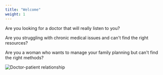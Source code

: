```yaml
---
title: "Welcome"
weight: 1
---
```


Are you looking for a doctor that will really listen to you?

Are you struggling with chronic medical issues and can't find the right resources?

Are you a woman who wants to manage your family planning but can't find the right methods?

![Doctor-patient relationship](images/1569815110-huge.jpg)
